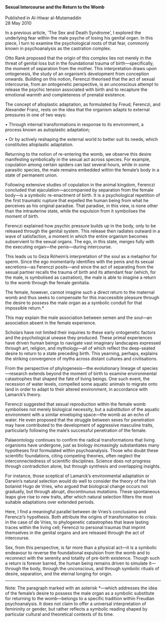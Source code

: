 <h4>Sexual Intercourse and the Return to the Womb</h4>


Published in Al-Hiwar al-Mutamaddin
<br>
28 May 2010


In a previous article, 'The Sex and Death Syndrome', I explored the underlying fear within the male psyche of losing his genital organ. In this piece, I turn to examine the psychological roots of that fear, commonly known in psychoanalysis as the castration complex.

Otto Rank proposed that the origin of this complex lies not merely in the threat of genital loss but in the foundational trauma of birth—specifically, the moment of separation from the mother. This interpretation draws upon ontogenesis, the study of an organism’s development from conception onwards. Building on this notion, Ferenczi theorised that the act of sexual intercourse, from an ontogenetic perspective, is an unconscious attempt to release the psychic tension associated with birth and to recapture the emotional warmth and completeness of prenatal existence.

The concept of alloplastic adaptation, as formulated by Freud, Ferenczi, and Alexander Franz, rests on the idea that the organism adapts to external pressures in one of two ways:

• Through internal transformations in response to its environment, a process known as autoplastic adaptation;

• Or by actively reshaping the external world to better suit its needs, which constitutes alloplastic adaptation.

Returning to the notion of re-entering the womb, we observe this desire manifesting symbolically in the sexual act across species. For example, copulation among certain spiders can last several hours, while in some parasitic species, the male remains embedded within the female’s body in a state of permanent union.

Following extensive studies of copulation in the animal kingdom, Ferenczi concluded that ejaculation—accompanied by separation from the female body—is a symbolic re-enactment of birth. It is a psychological repetition of the first traumatic rupture that expelled the human being from what he perceives as his original paradise. That paradise, in this view, is none other than the intrauterine state, while the expulsion from it symbolises the moment of birth.

Ferenczi explained how psychic pressure builds up in the body, only to be released through the genital system. This release then radiates outward in a wave of satisfaction, a moment in which the entire organism becomes subservient to the sexual organs. The ego, in this state, merges fully with the executing organ—the penis—during intercourse.

This leads us to Geza Róheim’s interpretation of the soul as a metaphor for sperm. Since the ego momentarily identifies with the penis and its sexual secretions—as Ferenczi posits—and since the act of separating from the sexual partner recalls the trauma of birth and its attendant fear (which, for the male, is symbolised as castration), the male is able to imagine a return to the womb through the female genitalia.

The female, however, cannot imagine such a direct return to the maternal womb and thus seeks to compensate for this inaccessible pleasure through the desire to possess the male organ as a symbolic conduit for that impossible return.*

This may explain the male association between semen and the soul—an association absent in the female experience.

Scholars have not limited their inquiries to these early ontogenetic factors and the psychological unease they produced. These primal experiences have driven human beings to navigate vast imaginary landscapes expressed through art, religion, and mythology—all of which reflect the deep-seated desire to return to a state preceding birth. This yearning, perhaps, explains the striking convergence of myths across distant cultures and civilisations.

From the perspective of phylogenesis—the evolutionary lineage of species—research extends beyond the moment of birth to examine environmental catastrophes that shaped the fate of living beings. One such event, the recession of water levels, compelled some aquatic animals to migrate onto land in order to adapt to their altered environment, in accordance with Lamarck’s theory.

Ferenczi suggested that sexual reproduction within the female womb symbolises not merely biological necessity, but a substitution of the aquatic environment with a similar enveloping space—the womb as an echo of water. He even proposed that the struggle between sexes for penetration may have contributed to the development of aggressive masculine traits, particularly following the male’s successful penetration of the female.

Palaeontology continues to confirm the radical transformations that living organisms have undergone, just as biology increasingly substantiates many hypotheses first formulated within psychoanalysis. Those who doubt these scientific foundations, citing competing theories, often neglect the interconnectedness of scientific disciplines. Science does not progress through contradiction alone, but through synthesis and overlapping insights.

For instance, those sceptical of Lamarck’s environmental adaptation or Darwin’s natural selection would do well to consider the theory of the Irish botanist Hugo de Vries, who argued that biological change occurs not gradually, but through abrupt, discontinuous mutations. These spontaneous leaps give rise to new traits, after which natural selection filters the most suitable adaptations over extended periods.

Here, I find a meaningful parallel between de Vries’s conclusions and Ferenczi’s hypothesis. Both attribute the origins of transformation to crisis: in the case of de Vries, to phylogenetic catastrophes that leave lasting traces within the living cell; Ferenczi to personal traumas that imprint themselves in the genital organs and are released through the act of intercourse.

Sex, from this perspective, is far more than a physical act—it is a symbolic endeavour to reverse the foundational expulsion from the womb and to reconnect with the serenity and totality of pre-birth existence. Though such a return is forever barred, the human being remains driven to simulate it—through the body, through the unconscious, and through symbolic rituals of desire, separation, and the eternal longing for origin.

<hr class="note-divider" />
Note: The paragraph marked with an asterisk *—which addresses the idea of the female’s desire to possess the male organ as a symbolic substitute for returning to the womb—belongs to a specific tradition within Freudian psychoanalysis. It does not claim to offer a universal interpretation of femininity or gender, but rather reflects a symbolic reading shaped by particular cultural and theoretical contexts of its time.
